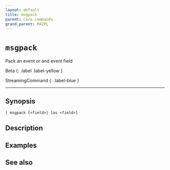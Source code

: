 ```yaml
---
layout: default
title: msgpack
parent: Core commands
grand_parent: M42PL
---
```


# `msgpack`

Pack an event or and event field

Beta
{: .label .label-yellow }

StreamingCommand
{: .label-blue }

---



## Synopsis

```shell
| msgpack [<field>] [as <field>]
```


## Description

## Examples

## See also


